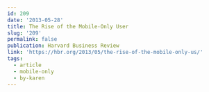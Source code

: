 ```yaml
---
id: 209
date: '2013-05-28'
title: The Rise of the Mobile-Only User
slug: '209'
permalink: false
publication: Harvard Business Review
link: 'https://hbr.org/2013/05/the-rise-of-the-mobile-only-us/'
tags:
  - article
  - mobile-only
  - by-karen
---
```


